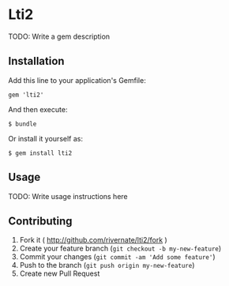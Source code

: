 # Lti2

TODO: Write a gem description

## Installation

Add this line to your application's Gemfile:

    gem 'lti2'

And then execute:

    $ bundle

Or install it yourself as:

    $ gem install lti2

## Usage

TODO: Write usage instructions here

## Contributing

1. Fork it ( http://github.com/rivernate/lti2/fork )
2. Create your feature branch (`git checkout -b my-new-feature`)
3. Commit your changes (`git commit -am 'Add some feature'`)
4. Push to the branch (`git push origin my-new-feature`)
5. Create new Pull Request
